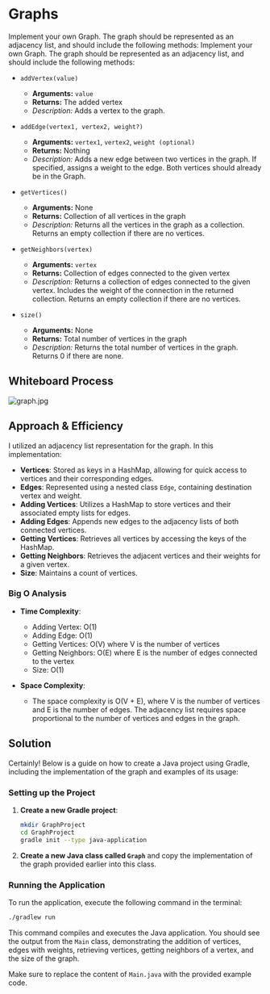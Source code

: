 # Graphs
<!-- Description of the challenge -->
Implement your own Graph. The graph should be represented as an adjacency list, and should include the following methods:
Implement your own Graph. The graph should be represented as an adjacency list, and should include the following methods:

- `addVertex(value)`
    - **Arguments:** `value`
    - **Returns:** The added vertex
    - *Description:* Adds a vertex to the graph.

- `addEdge(vertex1, vertex2, weight?)`
    - **Arguments:** `vertex1`, `vertex2`, `weight (optional)`
    - **Returns:** Nothing
    - *Description:* Adds a new edge between two vertices in the graph. If specified, assigns a weight to the edge. Both vertices should already be in the Graph.

- `getVertices()`
    - **Arguments:** None
    - **Returns:** Collection of all vertices in the graph
    - *Description:* Returns all the vertices in the graph as a collection. Returns an empty collection if there are no vertices.

- `getNeighbors(vertex)`
    - **Arguments:** `vertex`
    - **Returns:** Collection of edges connected to the given vertex
    - *Description:* Returns a collection of edges connected to the given vertex. Includes the weight of the connection in the returned collection. Returns an empty collection if there are no vertices.

- `size()`
    - **Arguments:** None
    - **Returns:** Total number of vertices in the graph
    - *Description:* Returns the total number of vertices in the graph. Returns 0 if there are none.
## Whiteboard Process
<!-- Embedded whiteboard image -->
![graph.jpg](..%2F..%2F..%2FPictures%2Fgraph.jpg)
## Approach & Efficiency
<!-- What approach did you take? Why? What is the Big O space/time for this approach? -->

I utilized an adjacency list representation for the graph. In this implementation:

- **Vertices**: Stored as keys in a HashMap, allowing for quick access to vertices and their corresponding edges.
- **Edges**: Represented using a nested class `Edge`, containing destination vertex and weight.
- **Adding Vertices**: Utilizes a HashMap to store vertices and their associated empty lists for edges.
- **Adding Edges**: Appends new edges to the adjacency lists of both connected vertices.
- **Getting Vertices**: Retrieves all vertices by accessing the keys of the HashMap.
- **Getting Neighbors**: Retrieves the adjacent vertices and their weights for a given vertex.
- **Size**: Maintains a count of vertices.

### Big O Analysis

- **Time Complexity**:
    - Adding Vertex: O(1)
    - Adding Edge: O(1)
    - Getting Vertices: O(V) where V is the number of vertices
    - Getting Neighbors: O(E) where E is the number of edges connected to the vertex
    - Size: O(1)

- **Space Complexity**:
    - The space complexity is O(V + E), where V is the number of vertices and E is the number of edges. The adjacency list requires space proportional to the number of vertices and edges in the graph.

## Solution
<!-- Show how to run your code, and examples of it in action -->
Certainly! Below is a guide on how to create a Java project using Gradle, including the implementation of the graph and examples of its usage:

### Setting up the Project

1. **Create a new Gradle project**:

   ```bash
   mkdir GraphProject
   cd GraphProject
   gradle init --type java-application
   ```
2. **Create a new Java class called `Graph`** and copy the implementation of the graph provided earlier into this class.

### Running the Application

To run the application, execute the following command in the terminal:

```bash
./gradlew run
```

This command compiles and executes the Java application. You should see the output from the `Main` class, demonstrating the addition of vertices, edges with weights, retrieving vertices, getting neighbors of a vertex, and the size of the graph.

Make sure to replace the content of `Main.java` with the provided example code.